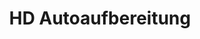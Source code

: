 ---
title: "HD Autoaufbereitung"
url: /obernburg-am-main/hd-autoaufbereitung/
shop: Autowerkstatt
---